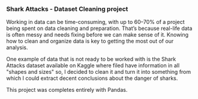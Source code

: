 ### Shark Attacks - Dataset Cleaning project

Working in data can be time-consuming, with up to 60–70% of a project being spent on data cleaning and preparation. That’s because real-life data is often messy and needs fixing before we can make sense of it. Knowing how to clean and organize data is key to getting the most out of our analysis.

One example of data that is not ready to be worked with is the Shark Attacks dataset available on Kaggle where filed have information in all "shapes and sizes" so, I decided to clean it and turn it into something from which I could extract decent conclusions about the danger of sharks. 

This project was completes entirely with Pandas. 
